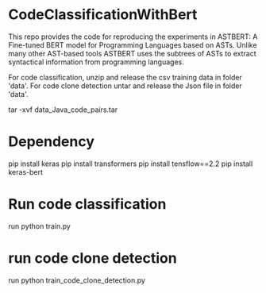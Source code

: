# CodeClassificationWithBert

This repo provides the code for reproducing the experiments in ASTBERT: A Fine-tuned BERT model for Programming Languages based on ASTs. Unlike many other AST-based tools ASTBERT uses the subtrees of ASTs to extract syntactical information from programming languages.

For code classification, unzip and release the csv training data in folder 'data'. 
For code clone detection untar and release the Json file  in folder 'data'.

tar -xvf data_Java_code_pairs.tar

# Dependency
pip install keras
pip install transformers
pip install tensflow==2.2
pip install keras-bert

# Run code classification

run python train.py

# run code clone detection

run python train_code_clone_detection.py
